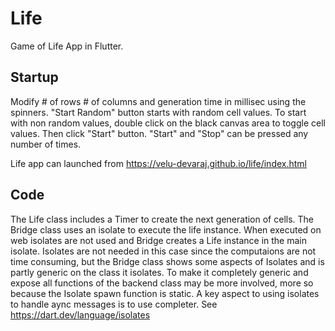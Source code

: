 # Life

Game of Life App in Flutter. 


## Startup

Modify # of rows # of columns and generation time in millisec using the spinners. "Start Random" button starts with random cell values. To start with non random values, double click on the black canvas area to toggle cell values. Then click "Start" button. "Start" and "Stop" can be pressed any number of times.

Life app can launched from https://velu-devaraj.github.io/life/index.html



## Code

The Life class includes a Timer to create the next generation of cells. The Bridge class uses an isolate to execute the life instance. When executed on web isolates are not used and Bridge creates a Life instance in the main isolate. Isolates are not needed in this case since the computaions are not time consuming, but the Bridge class shows some aspects of Isolates and is partly generic on the class it isolates. To make it completely generic and expose all functions of the backend class may be more involved, more so because the Isolate spawn function is static. A key aspect to using isolates to handle aync messages is to use completer. See https://dart.dev/language/isolates


